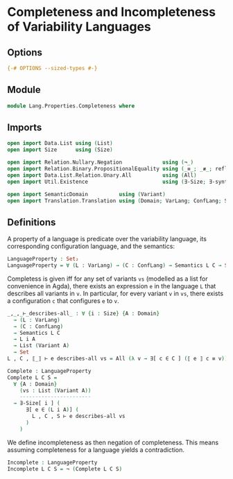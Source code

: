 # Completeness and Incompleteness of Variability Languages

## Options

```agda
{-# OPTIONS --sized-types #-}
```

## Module

```agda
module Lang.Properties.Completeness where
```

## Imports

```agda
open import Data.List using (List)
open import Size      using (Size)

open import Relation.Nullary.Negation             using (¬_)
open import Relation.Binary.PropositionalEquality using (_≡_; _≢_; refl)
open import Data.List.Relation.Unary.All          using (All)
open import Util.Existence                        using (∃-Size; ∃-syntax-with-type)

open import SemanticDomain          using (Variant)
open import Translation.Translation using (Domain; VarLang; ConfLang; Semantics)

```

## Definitions

A property of a language is predicate over the variability language, its corresponding configuration language, and the semantics:
```agda
LanguageProperty : Set₂
LanguageProperty = ∀ (L : VarLang) → (C : ConfLang) → Semantics L C → Set₁
```

Completess is given iff for any set of variants `vs` (modelled as a list for convenience in Agda), there exists an expression `e` in the language `L` that describes all variants in `v`.
In particular, for every variant `v` in `vs`, there exists a configuration `c` that configures `e` to `v`.
```agda
_,_,_⊢_describes-all_ : ∀ {i : Size} {A : Domain}
  → (L : VarLang)
  → (C : ConfLang)
  → Semantics L C
  → L i A
  → List (Variant A)
  → Set
L , C , ⟦_⟧ ⊢ e describes-all vs = All (λ v → ∃[ c ∈ C ] (⟦ e ⟧ c ≡ v)) vs

Complete : LanguageProperty
Complete L C S =
  ∀ {A : Domain}
    (vs : List (Variant A))
    -----------------------
  → ∃-Size[ i ] (
      ∃[ e ∈ (L i A)] (
        L , C , S ⊢ e describes-all vs
      )
    )
```

We define incompleteness as then negation of completeness.
This means assuming completeness for a language yields a contradiction.
```agda
Incomplete : LanguageProperty
Incomplete L C S = ¬ (Complete L C S)
```

